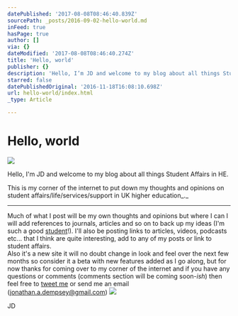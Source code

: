 ```yaml
---
datePublished: '2017-08-08T08:46:40.839Z'
sourcePath: _posts/2016-09-02-hello-world.md
inFeed: true
hasPage: true
author: []
via: {}
dateModified: '2017-08-08T08:46:40.274Z'
title: 'Hello, world'
publisher: {}
description: 'Hello, I’m JD and welcome to my blog about all things Student Affairs in HE.'
starred: false
datePublishedOriginal: '2016-11-18T16:08:10.698Z'
url: hello-world/index.html
_type: Article

---
```

# Hello, world
![](https://the-grid-user-content.s3-us-west-2.amazonaws.com/46c40eb7-4daf-4518-8593-ad3bac8bba74.gif)

Hello, I'm JD and welcome to my blog about all things Student Affairs in HE.

This is my corner of the internet to put down my thoughts and opinions on student affairs/life/services/support in UK higher education_._

---

Much of what I post will be my own thoughts and opinions but where I can I will add references to journals, articles and so on to back up my ideas (I'm such a good [student][0]!). I'll also be posting links to articles, videos, podcasts etc... that I think are quite interesting, add to any of my posts or link to student affairs.  
Also it's a new site it will no doubt change in look and feel over the next few months so consider it a beta with new features added as I go along, but for now thanks for coming over to my corner of the internet and if you have any questions or comments (comments section will be coming soon-_ish_) then feel free to [tweet me][1] or send me an email (jonathan.a.dempsey@gmail.com)
![](https://the-grid-user-content.s3-us-west-2.amazonaws.com/aeffd628-31fd-4589-833b-a88c13878fc5.png)

JD

[0]: http://studentaffairs.co.uk/about-me-jd "About me, JD"
[1]: https://goo.gl/AXGerg "Tweet me @JD_in_HE"